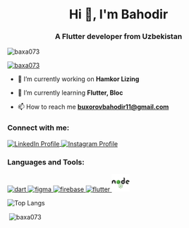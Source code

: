 <h1 align="center">Hi 👋, I'm Bahodir</h1>
<h3 align="center">A Flutter developer from Uzbekistan</h3>

<p align="left"> 
  <img src="https://komarev.com/ghpvc/?username=baxa073&label=Profile%20views&color=0e75b6&style=flat" alt="baxa073" /> 
</p>

<p align="left"> 
  <a href="https://github-profile-trophy.vercel.app/?username=baxa073">
    <img src="https://github-profile-trophy.vercel.app/?username=baxa073" alt="baxa073" />
  </a> 
</p>

- 🔭 I’m currently working on **Hamkor Lizing**

- 🌱 I’m currently learning **Flutter, Bloc**

- 📫 How to reach me **buxorovbahodir11@gmail.com**

<h3 align="left">Connect with me:</h3>
<p align="left">
  <a href="https://linkedin.com/in/bahodir-buxorov-19bb79271" target="_blank">
    <img align="center" src="https://raw.githubusercontent.com/rahuldkjain/github-profile-readme-generator/master/src/images/icons/Social/linked-in-alt.svg" alt="LinkedIn Profile" height="30" width="40" />
  </a>
  <a href="https://instagram.com/bahodir.buxoriy" target="_blank">
    <img align="center" src="https://raw.githubusercontent.com/rahuldkjain/github-profile-readme-generator/master/src/images/icons/Social/instagram.svg" alt="Instagram Profile" height="30" width="40" />
  </a>
</p>

<h3 align="left">Languages and Tools:</h3>
<p align="left"> 
  <a href="https://dart.dev" target="_blank" rel="noreferrer"> 
    <img src="https://www.vectorlogo.zone/logos/dartlang/dartlang-icon.svg" alt="dart" width="40" height="40"/> 
  </a> 
  <a href="https://www.figma.com/" target="_blank" rel="noreferrer"> 
    <img src="https://www.vectorlogo.zone/logos/figma/figma-icon.svg" alt="figma" width="40" height="40"/> 
  </a> 
  <a href="https://firebase.google.com/" target="_blank" rel="noreferrer"> 
    <img src="https://www.vectorlogo.zone/logos/firebase/firebase-icon.svg" alt="firebase" width="40" height="40"/> 
  </a> 
  <a href="https://flutter.dev" target="_blank" rel="noreferrer"> 
    <img src="https://www.vectorlogo.zone/logos/flutterio/flutterio-icon.svg" alt="flutter" width="40" height="40"/> 
  </a> 
  <a href="https://nodejs.org" target="_blank" rel="noreferrer"> 
    <img src="https://raw.githubusercontent.com/devicons/devicon/master/icons/nodejs/nodejs-original-wordmark.svg" alt="nodejs" width="40" height="40"/> 
  </a> 
</p>

![Top Langs](https://github-readme-stats.vercel.app/api/top-langs?username=baxa073&show_icons=true&locale=en&layout=compact)


<p>&nbsp;<img align="center" src="https://github-readme-stats.vercel.app/api?username=baxa073&show_icons=true&locale=en" alt="baxa073" /></p>
